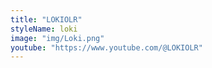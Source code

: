 ```yaml
---
title: "LOKIOLR"
styleName: loki
image: "img/Loki.png"
youtube: "https://www.youtube.com/@LOKIOLR"
---
```

